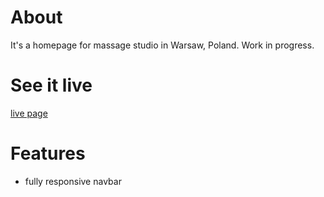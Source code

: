 # About

It's a homepage for massage studio in Warsaw, Poland.
Work in progress.

# See it live
[live page](https://witchdevelops.github.io/Massage-studio-masaz-mistrza/)

# Features
* fully responsive navbar
